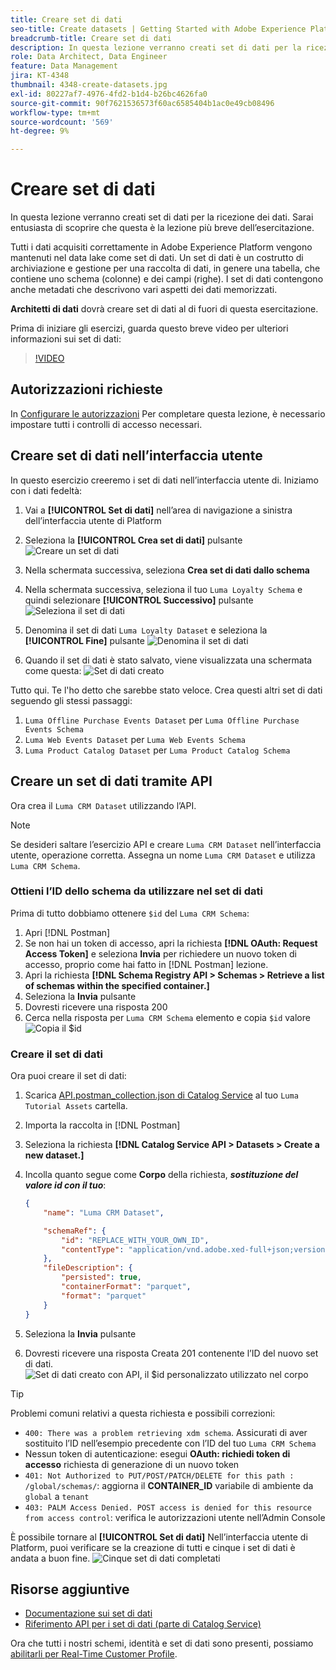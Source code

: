 ```yaml
---
title: Creare set di dati
seo-title: Create datasets | Getting Started with Adobe Experience Platform for Data Architects and Data Engineers
breadcrumb-title: Creare set di dati
description: In questa lezione verranno creati set di dati per la ricezione dei dati.
role: Data Architect, Data Engineer
feature: Data Management
jira: KT-4348
thumbnail: 4348-create-datasets.jpg
exl-id: 80227af7-4976-4fd2-b1d4-b26bc4626fa0
source-git-commit: 90f7621536573f60ac6585404b1ac0e49cb08496
workflow-type: tm+mt
source-wordcount: '569'
ht-degree: 9%

---
```


# Creare set di dati

<!--15min-->

In questa lezione verranno creati set di dati per la ricezione dei dati. Sarai entusiasta di scoprire che questa è la lezione più breve dell’esercitazione.

Tutti i dati acquisiti correttamente in Adobe Experience Platform vengono mantenuti nel data lake come set di dati. Un set di dati è un costrutto di archiviazione e gestione per una raccolta di dati, in genere una tabella, che contiene uno schema (colonne) e dei campi (righe). I set di dati contengono anche metadati che descrivono vari aspetti dei dati memorizzati.

**Architetti di dati** dovrà creare set di dati al di fuori di questa esercitazione.

Prima di iniziare gli esercizi, guarda questo breve video per ulteriori informazioni sui set di dati:
>[!VIDEO](https://video.tv.adobe.com/v/27269?quality=12&learn=on)

## Autorizzazioni richieste

In [Configurare le autorizzazioni](configure-permissions.md) Per completare questa lezione, è necessario impostare tutti i controlli di accesso necessari.

<!--
* Permission items **[!UICONTROL Data Management]** > **[!UICONTROL View Datasets]** and **[!UICONTROL Manage Datasets]**
* Permission item **[!UICONTROL Sandboxes]** > `Luma Tutorial`
* User-role access to the `Luma Tutorial Platform` product profile
* Developer-role access to the `Luma Tutorial Platform` product profile (for API)
-->

## Creare set di dati nell’interfaccia utente

In questo esercizio creeremo i set di dati nell’interfaccia utente di. Iniziamo con i dati fedeltà:

1. Vai a **[!UICONTROL Set di dati]** nell’area di navigazione a sinistra dell’interfaccia utente di Platform
1. Seleziona la **[!UICONTROL Crea set di dati]** pulsante
   ![Creare un set di dati](assets/datasets-createDataset.png)

1. Nella schermata successiva, seleziona **Crea set di dati dallo schema**
1. Nella schermata successiva, seleziona il tuo `Luma Loyalty Schema` e quindi selezionare **[!UICONTROL Successivo]** pulsante
   ![Seleziona il set di dati](assets/datasets-selectSchema.png)

1. Denomina il set di dati `Luma Loyalty Dataset` e seleziona la **[!UICONTROL Fine]** pulsante
   ![Denomina il set di dati](assets/datasets-nameDataset.png)
1. Quando il set di dati è stato salvato, viene visualizzata una schermata come questa:
   ![Set di dati creato](assets/datasets-created.png)

Tutto qui. Te l&#39;ho detto che sarebbe stato veloce. Crea questi altri set di dati seguendo gli stessi passaggi:

1. `Luma Offline Purchase Events Dataset` per `Luma Offline Purchase Events Schema`
1. `Luma Web Events Dataset` per `Luma Web Events Schema`
1. `Luma Product Catalog Dataset` per `Luma Product Catalog Schema`


## Creare un set di dati tramite API

Ora crea il `Luma CRM Dataset` utilizzando l’API.

>[!NOTE]
>
>Se desideri saltare l’esercizio API e creare `Luma CRM Dataset` nell’interfaccia utente, operazione corretta. Assegna un nome `Luma CRM Dataset` e utilizza `Luma CRM Schema`.

### Ottieni l’ID dello schema da utilizzare nel set di dati

Prima di tutto dobbiamo ottenere `$id` del `Luma CRM Schema`:

1. Apri [!DNL Postman]
1. Se non hai un token di accesso, apri la richiesta **[!DNL OAuth: Request Access Token]** e seleziona **Invia** per richiedere un nuovo token di accesso, proprio come hai fatto in [!DNL Postman] lezione.
1. Apri la richiesta **[!DNL Schema Registry API > Schemas > Retrieve a list of schemas within the specified container.]**
1. Seleziona la **Invia** pulsante
1. Dovresti ricevere una risposta 200
1. Cerca nella risposta per `Luma CRM Schema` elemento e copia `$id` valore
   ![Copia il $id](assets/dataset-crm-getSchemaId.png)

### Creare il set di dati

Ora puoi creare il set di dati:

1. Scarica [API.postman_collection.json di Catalog Service](https://raw.githubusercontent.com/adobe/experience-platform-postman-samples/master/apis/experience-platform/Catalog%20Service%20API.postman_collection.json) al tuo `Luma Tutorial Assets` cartella.
1. Importa la raccolta in [!DNL Postman]
1. Seleziona la richiesta **[!DNL Catalog Service API > Datasets > Create a new dataset.]**
1. Incolla quanto segue come **Corpo** della richiesta, ***sostituzione del valore id con il tuo***:

   ```json
   {
       "name": "Luma CRM Dataset",
   
       "schemaRef": {
           "id": "REPLACE_WITH_YOUR_OWN_ID",
           "contentType": "application/vnd.adobe.xed-full+json;version=1"
       },
       "fileDescription": {
           "persisted": true,
           "containerFormat": "parquet",
           "format": "parquet"
       }
   }
   ```

1. Seleziona la **Invia** pulsante
1. Dovresti ricevere una risposta Creata 201 contenente l’ID del nuovo set di dati.
   ![Set di dati creato con API, il $id personalizzato utilizzato nel corpo](assets/datasets-crm-created.png)

>[!TIP]
>
> Problemi comuni relativi a questa richiesta e possibili correzioni:
>
> * `400: There was a problem retrieving xdm schema`. Assicurati di aver sostituito l’ID nell’esempio precedente con l’ID del tuo `Luma CRM Schema`
> * Nessun token di autenticazione: esegui **OAuth: richiedi token di accesso** richiesta di generazione di un nuovo token
> * `401: Not Authorized to PUT/POST/PATCH/DELETE for this path : /global/schemas/`: aggiorna il **CONTAINER_ID** variabile di ambiente da `global` a `tenant`
> * `403: PALM Access Denied. POST access is denied for this resource from access control`: verifica le autorizzazioni utente nell’Admin Console


È possibile tornare al **[!UICONTROL Set di dati]** Nell’interfaccia utente di Platform, puoi verificare se la creazione di tutti e cinque i set di dati è andata a buon fine.
![Cinque set di dati completati](assets/datasets-allComplete.png)


## Risorse aggiuntive

* [Documentazione sui set di dati](https://experienceleague.adobe.com/docs/experience-platform/catalog/datasets/overview.html?lang=it)
* [Riferimento API per i set di dati (parte di Catalog Service)](https://www.adobe.io/experience-platform-apis/references/catalog/#tag/Datasets)

Ora che tutti i nostri schemi, identità e set di dati sono presenti, possiamo [abilitarli per Real-Time Customer Profile](enable-profiles.md).
